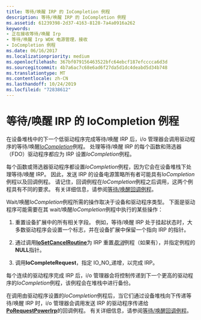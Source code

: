 ```yaml
---
title: 等待/唤醒 IRP 的 IoCompletion 例程
description: 等待/唤醒 IRP 的 IoCompletion 例程
ms.assetid: 61239398-2d37-4163-8128-7a4a0916a262
keywords:
- 正在接收等待/唤醒 Irp
- 等待/唤醒 Irp WDK 电源管理，接收
- IoCompletion 例程
ms.date: 06/16/2017
ms.localizationpriority: medium
ms.openlocfilehash: 367bf079156463522bfc64ebcf187efcccca6d3d
ms.sourcegitcommit: 4b7a6ac7c68e6ad6f27da5d1dc4deabd5d34b748
ms.translationtype: MT
ms.contentlocale: zh-CN
ms.lasthandoff: 10/24/2019
ms.locfileid: "72838612"
---
```

# <a name="iocompletion-routines-for-waitwake-irps"></a>等待/唤醒 IRP 的 IoCompletion 例程





在设备堆栈中的下一个低驱动程序完成等待/唤醒 IRP 后，i/o 管理器会调用驱动程序的等待/唤醒[*IoCompletion*](https://docs.microsoft.com/windows-hardware/drivers/ddi/wdm/nc-wdm-io_completion_routine)例程。 处理等待/唤醒 IRP 的每个函数和筛选器（FDO）驱动程序都应为 IRP 设置*IoCompletion*例程。

每个函数或筛选器驱动程序都设置*IoCompletion*例程，因为它会在设备堆栈下处理等待/唤醒 IRP。 因此，发送 IRP 的设备电源策略所有者可能具有*IoCompletion*例程以及回调例程。 请记住，回调例程在*IoCompletion*例程之后调用，这两个例程具有不同的要求。 有关详细信息，请参阅[等待/唤醒回调例程](wait-wake-callback-routines.md)。

Wait/唤醒*IoCompletion*例程所需的操作取决于设备和驱动程序类型。 下面是驱动程序可能需要在其 wait/唤醒*IoCompletion*例程中执行的某些操作：

1.  重置设备扩展中的所有相关字段。 例如，等待/唤醒 IRP 处于挂起状态时，大多数驱动程序会设置一个标志，并在设备扩展中保留一个指向 IRP 的指针。

2.  通过调用[**IoSetCancelRoutine**](https://docs.microsoft.com/windows-hardware/drivers/ddi/wdm/nf-wdm-iosetcancelroutine)为 IRP 重置[*取消*](https://docs.microsoft.com/windows-hardware/drivers/ddi/wdm/nc-wdm-driver_cancel)例程（如果有），并指定例程的**NULL**指针。

3.  调用**IoCompleteRequest**，指定 IO\_NO\_递增，以完成 IRP。

每个连续的驱动程序完成 IRP 后，i/o 管理器会将控制传递到下一个更高的驱动程序的*IoCompletion*例程，该例程会在堆栈中进行备份。

在调用由驱动程序设置的*IoCompletion*例程后，当它们通过设备堆栈向下传递等待/唤醒 IRP 时，i/o 管理器会调用发送 IRP 的驱动程序传递给[**PoRequestPowerIrp**](https://docs.microsoft.com/windows-hardware/drivers/ddi/wdm/nf-wdm-porequestpowerirp)的回调例程。 有关详细信息，请参阅[等待/唤醒回调例程](wait-wake-callback-routines.md)。

 

 




